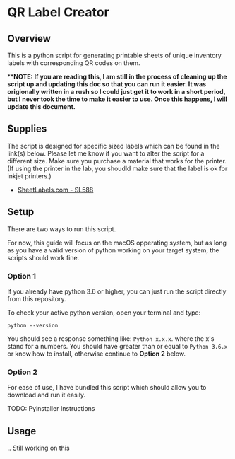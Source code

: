 # QR Label Creator
## Overview
This is a python script for generating printable sheets of unique inventory labels with corresponding QR codes on them.

****NOTE: If you are reading this, I am still in the process of cleaning up the script up and updating this doc so that you can run it easier. It was origionally written in a rush so I could just get it to work in a short period, but I never took the time to make it easier to use. Once this happens, I will update this document.**

## Supplies

The script is designed for specific sized labels which can be found in the link(s) below. Please let me know if you want to alter the script for a different size. Make sure you purchase a material that works for the printer. (If using the printer in the lab, you shoudld make sure that the label is ok for inkjet printers.)

- [SheetLabels.com - SL588](https://www.sheetlabels.com/labels/SL588)

## Setup

There are two ways to run this script. 

For now, this guide will focus on the macOS opperating system, but as long as you have a valid version of python working on your target system, the scripts should work fine.

### Option 1
If you already have python 3.6 or higher, you can just run the script directly from this repository.

To check your active python version, open your terminal and type:

    python --version

You should see a response something like: `Python x.x.x`. where the x's stand for a numbers. You should have greater than or equal to `Python 3.6.x` or know how to install, otherwise continue to **Option 2** below.

### Option 2

For ease of use, I have  bundled this script which should allow you to download and run it easily.

TODO: Pyinstaller Instructions

## Usage

.. Still working on this
